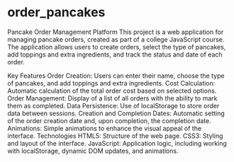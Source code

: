 # order_pancakes

Pancake Order Management Platform
This project is a web application for managing pancake orders, created as part of a college JavaScript course. The application allows users to create orders, select the type of pancakes, add toppings and extra ingredients, and track the status and date of each order.

Key Features
Order Creation: Users can enter their name, choose the type of pancakes, and add toppings and extra ingredients.
Cost Calculation: Automatic calculation of the total order cost based on selected options.
Order Management: Display of a list of all orders with the ability to mark them as completed.
Data Persistence: Use of localStorage to store order data between sessions.
Creation and Completion Dates: Automatic setting of the order creation date and, upon completion, the completion date.
Animations: Simple animations to enhance the visual appeal of the interface.
Technologies
HTML5: Structure of the web page.
CSS3: Styling and layout of the interface.
JavaScript: Application logic, including working with localStorage, dynamic DOM updates, and animations.

